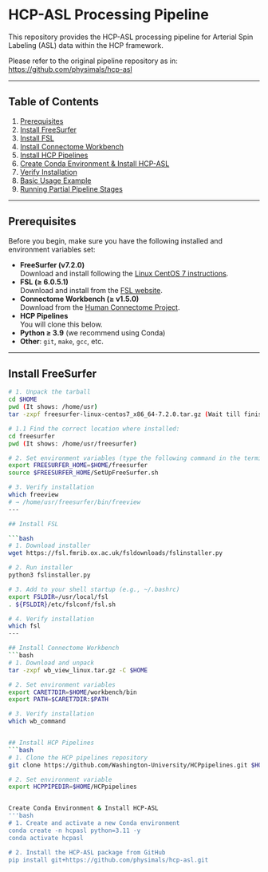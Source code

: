 # HCP-ASL Processing Pipeline

This repository provides the HCP-ASL processing pipeline for Arterial Spin Labeling (ASL) data within the HCP framework.

Please refer to the original pipeline repository as in: https://github.com/physimals/hcp-asl

---
## Table of Contents

1. [Prerequisites](#prerequisites)  
2. [Install FreeSurfer](#install-freesurfer)  
3. [Install FSL](#install-fsl)  
4. [Install Connectome Workbench](#install-connectome-workbench)  
5. [Install HCP Pipelines](#install-hcp-pipelines)  
6. [Create Conda Environment & Install HCP-ASL](#create-conda-environment--install-hcp-asl)  
7. [Verify Installation](#verify-installation)  
8. [Basic Usage Example](#basic-usage-example)  
9. [Running Partial Pipeline Stages](#running-partial-pipeline-stages)  

---
## Prerequisites

Before you begin, make sure you have the following installed and environment variables set:

- **FreeSurfer (v7.2.0)**  
  Download and install following the [Linux CentOS 7 instructions](https://surfer.nmr.mgh.harvard.edu/fswiki/FS7_linux).  
- **FSL (≥ 6.0.5.1)**  
  Download and install from the [FSL website](https://fsl.fmrib.ox.ac.uk/fsl/fslwiki/FslInstallation).  
- **Connectome Workbench (≥ v1.5.0)**  
  Download from the [Human Connectome Project](https://humanconnectome.org/software/workbench).  
- **HCP Pipelines**  
  You will clone this below.  
- **Python ≥ 3.9** (we recommend using Conda)  
- **Other**: `git`, `make`, `gcc`, etc.

---
## Install FreeSurfer

```bash
# 1. Unpack the tarball
cd $HOME
pwd (It shows: /home/usr)
tar -zxpf freesurfer-linux-centos7_x86_64-7.2.0.tar.gz (Wait till finishes)

# 1.1 Find the correct location where installed:
cd freesurfer
pwd (It shows: /home/usr/freesurfer)

# 2. Set environment variables (type the following command in the terminal)
export FREESURFER_HOME=$HOME/freesurfer
source $FREESURFER_HOME/SetUpFreeSurfer.sh

# 3. Verify installation
which freeview
# → /home/usr/freesurfer/bin/freeview
---

## Install FSL

```bash
# 1. Download installer
wget https://fsl.fmrib.ox.ac.uk/fsldownloads/fslinstaller.py

# 2. Run installer
python3 fslinstaller.py

# 3. Add to your shell startup (e.g., ~/.bashrc)
export FSLDIR=/usr/local/fsl
. ${FSLDIR}/etc/fslconf/fsl.sh

# 4. Verify installation
which fsl
---

## Install Connectome Workbench
```bash
# 1. Download and unpack
tar -zxpf wb_view_linux.tar.gz -C $HOME

# 2. Set environment variables
export CARET7DIR=$HOME/workbench/bin
export PATH=$CARET7DIR:$PATH

# 3. Verify installation
which wb_command


## Install HCP Pipelines
```bash
# 1. Clone the HCP pipelines repository
git clone https://github.com/Washington-University/HCPpipelines.git $HOME/HCPpipelines

# 2. Set environment variable
export HCPPIPEDIR=$HOME/HCPpipelines


Create Conda Environment & Install HCP-ASL
'''bash
# 1. Create and activate a new Conda environment
conda create -n hcpasl python=3.11 -y
conda activate hcpasl

# 2. Install the HCP-ASL package from GitHub
pip install git+https://github.com/physimals/hcp-asl.git




